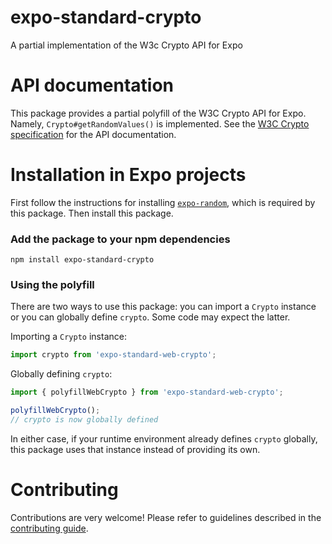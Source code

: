 # expo-standard-crypto

A partial implementation of the W3c Crypto API for Expo

# API documentation

This package provides a partial polyfill of the W3C Crypto API for Expo. Namely, `Crypto#getRandomValues()` is implemented. See the [W3C Crypto specification](https://www.w3.org/TR/WebCryptoAPI/) for the API documentation.

# Installation in Expo projects

First follow the instructions for installing [`expo-random`](https://github.com/expo/expo/blob/master/packages/expo-random/README.md), which is required by this package. Then install this package.

### Add the package to your npm dependencies

```
npm install expo-standard-crypto
```

### Using the polyfill

There are two ways to use this package: you can import a `Crypto` instance or you can globally define `crypto`. Some code may expect the latter.

Importing a `Crypto` instance:

```js
import crypto from 'expo-standard-web-crypto';
```

Globally defining `crypto`:

```js
import { polyfillWebCrypto } from 'expo-standard-web-crypto';

polyfillWebCrypto();
// crypto is now globally defined
```

In either case, if your runtime environment already defines `crypto` globally, this package uses that instance instead of providing its own.

# Contributing

Contributions are very welcome! Please refer to guidelines described in the [contributing guide]( https://github.com/expo/expo#contributing).
